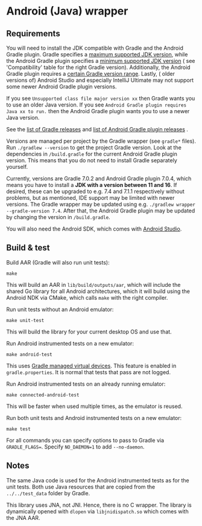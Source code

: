 # Android (Java) wrapper

## Requirements

You will need to install the JDK compatible with Gradle and the Android Gradle plugin. Gradle specifies
a [maximum supported JDK version](https://docs.gradle.org/current/userguide/compatibility.html), while the Android
Gradle plugin specifies a [minimum supported JDK version](https://developer.android.com/studio/releases/gradle-plugin) (
see 'Compatibility' table for the right Gradle version). Additionally, the Android Gradle plugin requires
a [certain Gradle version range](https://developer.android.com/studio/releases/gradle-plugin#updating-gradle). Lastly, (
older versions of) Android Studio and especially IntelliJ Ultimate may not support some newer Android Gradle plugin
versions.

If you see `Unsupported class file major version xx` then Gradle wants you to use an older Java version. If you
see `Android Gradle plugin requires Java xx to run.` then the Android Gradle plugin wants you to use a newer Java
version.

See the [list of Gradle releases](https://github.com/gradle/gradle/releases)
and [list of Android Gradle plugin releases](https://maven.google.com/web/?q=com.android.tools.build#com.android.tools.build:gradle)
.

Versions are managed per project by the Gradle wrapper (see `gradle*` files). Run `./gradlew --version` to get the
project Gradle version. Look at the dependencies in `/build.gradle` for the current Android Gradle plugin version. This
means that you do not need to install Gradle separately yourself.

Currently, versions are Gradle 7.0.2 and Android Gradle plugin 7.0.4, which means you have to install a **JDK with a
version between 11 and 16**. If desired, these can be upgraded to e.g. 7.4 and 7.1.1 respectively without problems, but
as mentioned, IDE support may be limited with newer versions. The Gradle wrapper may be updated using
e.g. `./gradlew wrapper --gradle-version 7.4`. After that, the Android Gradle plugin may be updated by changing the
version in `/build.gradle`.

You will also need the Android SDK, which comes with [Android Studio](https://developer.android.com/studio/).

## Build & test

Build AAR (Gradle will also run unit tests):

```shell
make
```

This will build an AAR in `lib/build/outputs/aar`, which will include the shared Go library for all Android
architectures, which it will build using the Android NDK via CMake, which calls `make` with the right compiler.

Run unit tests without an Android emulator:

```shell
make unit-test
```

This will build the library for your current desktop OS and use that.

Run Android instrumented tests on a new emulator:

```shell
make android-test
```

This uses [Gradle managed virtual devices](https://developer.android.com/studio/preview/features#gmd). This feature is
enabled in `gradle.properties`. It is normal that tests that pass are not logged.

Run Android instrumented tests on an already running emulator:

```shell
make connected-android-test
```

This will be faster when used multiple times, as the emulator is reused.

Run both unit tests and Android instrumented tests on a new emulator:

```shell
make test
```

For all commands you can specify options to pass to Gradle via `GRADLE_FLAGS=`. Specify `NO_DAEMON=1` to
add `--no-daemon`.

## Notes

The same Java code is used for the Android instrumented tests as for the unit tests. Both use Java resources that are
copied from the `../../test_data` folder by Gradle.

This library uses JNA, not JNI. Hence, there is no C wrapper. The library is dynamically opened with `dlopen`
via `libjnidispatch.so` which comes with the JNA AAR.
